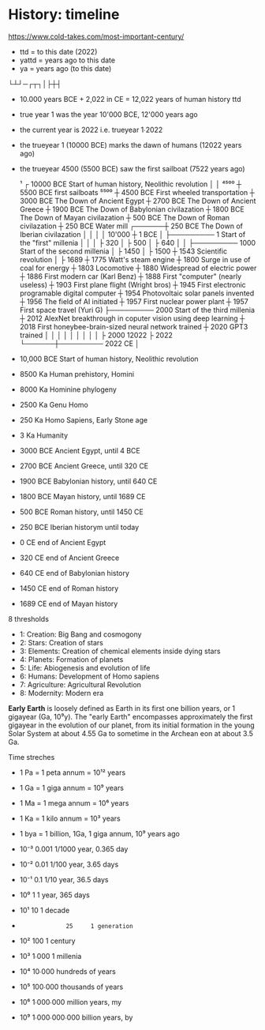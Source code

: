# History: timeline

https://www.cold-takes.com/most-important-century/


- ttd = to this date (2022)
- yattd = years ago to this date
- ya = years ago (to this date)

└┴┘─┌┬┐│├┼┤

- 10.000 years BCE + 2,022 in CE = 12,022 years of human history ttd
- true year 1 was the year 10'000 BCE, 12'000 years ago
- the current year is 2022 i.e. trueyear 1∙2022
- the trueyear 1 (10000 BCE) marks the dawn of humans (12022 years ago)
- the trueyear 4500 (5500 BCE) saw the first sailboat (7522 years ago)



     ¹ ┌ 10000 BCE Start of human history, Neolithic revolution
       │
       │
  ⁴⁵⁰⁰ ┼ 5500 BCE first sailboats
  ⁵⁵⁰⁰ ┼ 4500 BCE First wheeled transportation
       ┼ 3000 BCE The Down of Ancient Egypt
       ┼ 2700 BCE The Down of Ancient Greece
       ┼ 1900 BCE The Down of Babylonian civilazation
       ┼ 1800 BCE The Down of Mayan civilazation
       ┼ 500 BCE The Down of Roman civilazation
       ┼ 250 BCE Water mill
┌──────┼ 250 BCE The Down of Iberian civilazation
│      │
│      │
10'000 ┼ 1 BCE
│      ├───────── 1 Start of the "first" millenia
│      │
│      ├ 320
│      ├ 500
│      ├ 640
│      │
       ├───────── 1000 Start of the second millenia
│      ├ 1450 
│      ├ 1500 
       ┼ 1543 Scientific revolution
│      ├ 1689 
       ┼ 1775 Watt's steam engine
       ┼ 1800 Surge in use of coal for energy
       ┼ 1803 Locomotive
       ┼ 1880 Widespread of electric power
       ┼ 1886 First modern car (Karl Benz)
       ┼ 1888 First "computer" (nearly useless)
       ┼ 1903 First plane flight (Wright bros)
       ┼ 1945 First electronic programable digital computer
       ┼ 1954 Photovoltaic solar panels invented
       ┼ 1956 The field of AI initiated
       ┼ 1957 First nuclear power plant
       ┼ 1957 First space travel (Yuri G)
       ├───────── 2000 Start of the third millenia
       ┼ 2012 AlexNet breakthrough in coputer vision using deep learning
       ┼ 2018 First honeybee-brain-sized neural network trained
       ┼ 2020 GPT3 trained
│      │
│      │
│      │
│      │
│      ├ 2000
 12022 ├ 2022
└──────┼───────── 2022 CE
       │



- 10,000 BCE Start of human history, Neolithic revolution
- 8500 Ka Human prehistory, Homini
- 8000 Ka Hominine phylogeny
- 2500 Ka Genu Homo
-  250 Ka Homo Sapiens, Early Stone age
-    3 Ka Humanity

- 3000 BCE Ancient Egypt,       until 4 BCE
- 2700 BCE Ancient Greece,      until 320 CE
- 1900 BCE Babylonian history,  until 640 CE
- 1800 BCE Mayan history,       until 1689 CE
-  500 BCE Roman history,       until 1450 CE
-  250 BCE Iberian historym     until today

-    0 CE end of Ancient Egypt
-  320 CE end of Ancient Greece
-  640 CE end of Babylonian history
- 1450 CE end of Roman history
- 1689 CE end of Mayan history

8 thresholds
  - 1: Creation:    Big Bang and cosmogony
  - 2: Stars:       Creation of stars
  - 3: Elements:    Creation of chemical elements inside dying stars
  - 4: Planets:     Formation of planets
  - 5: Life:        Abiogenesis and evolution of life
  - 6: Humans:      Development of Homo sapiens
  - 7: Agriculture: Agricultural Revolution
  - 8: Modernity:   Modern era


**Early Earth** is loosely defined as Earth in its first one billion years, or 1 gigayear (Ga, 10⁹y). The "early Earth" encompasses approximately the first gigayear in the evolution of our planet, from its initial formation in the young Solar System at about 4.55 Ga to sometime in the Archean eon at about 3.5 Ga.

Time streches
- 1 Pa = 1 peta annum = 10¹² years
- 1 Ga = 1 giga annum = 10⁹ years
- 1 Ma = 1 mega annum = 10⁶ years
- 1 Ka = 1 kilo annum = 10³ years

- 1 bya = 1 billion, 1Ga, 1 giga annum, 10⁹ years ago

- 10⁻³              0.001 1/1000 year,   0.365 day
- 10⁻²              0.01  1/100  year,   3.65  days
- 10⁻¹              0.1   1/10   year,  36.5   days
- 10⁰               1     1      year, 365     days
- 10¹              10     1 decade
-                  25     1 generation
- 10²             100     1 century
- 10³           1∙000     1 millenia
- 10⁴          10∙000     hundreds of years
- 10⁵         100∙000     thousands of years
- 10⁶       1∙000∙000     million years, my
- 10⁹   1∙000∙000∙000     billion years, by
